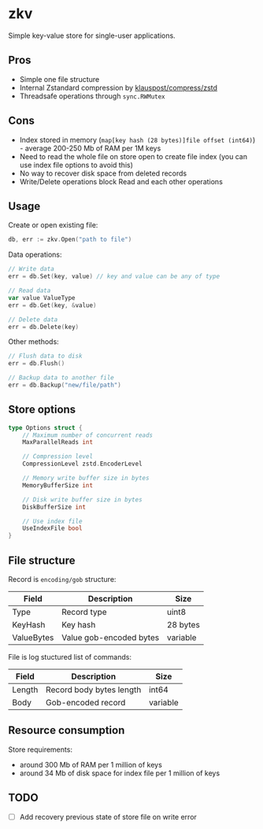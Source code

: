 # zkv

Simple key-value store for single-user applications.

## Pros

* Simple one file structure
* Internal Zstandard compression by [klauspost/compress/zstd](https://github.com/klauspost/compress/tree/master/zstd)
* Threadsafe operations through `sync.RWMutex`

## Cons

* Index stored in memory (`map[key hash (28 bytes)]file offset (int64)`) - average 200-250 Mb of RAM per 1M keys
* Need to read the whole file on store open to create file index (you can use index file options to avoid this)
* No way to recover disk space from deleted records
* Write/Delete operations block Read and each other operations

## Usage

Create or open existing file:

```go
db, err := zkv.Open("path to file")
```

Data operations:

```go
// Write data
err = db.Set(key, value) // key and value can be any of type

// Read data
var value ValueType
err = db.Get(key, &value)

// Delete data
err = db.Delete(key)
```

Other methods:

```go
// Flush data to disk
err = db.Flush()

// Backup data to another file
err = db.Backup("new/file/path")
```

## Store options

```go
type Options struct {
	// Maximum number of concurrent reads
	MaxParallelReads int

	// Compression level
	CompressionLevel zstd.EncoderLevel

	// Memory write buffer size in bytes
	MemoryBufferSize int

	// Disk write buffer size in bytes
	DiskBufferSize int

	// Use index file
	UseIndexFile bool
}

```

## File structure

Record is `encoding/gob` structure:

| Field      | Description                        | Size     |
| ---------- | ---------------------------------- | -------- |
| Type       | Record type                        | uint8    |
| KeyHash    | Key hash                           | 28 bytes |
| ValueBytes | Value gob-encoded bytes            | variable |

File is log stuctured list of commands:

| Field  | Description              | Size     |
| -------| ------------------------ | -------- |
| Length | Record body bytes length | int64    |
| Body   | Gob-encoded record       | variable |

## Resource consumption

Store requirements:

* around 300 Mb of RAM per 1 million of keys
* around 34 Mb of disk space for index file per 1 million of keys

## TODO

- [ ] Add recovery previous state of store file on write error
